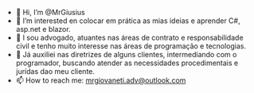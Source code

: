 - 👋 Hi, I’m @MrGiusius
- 👀 I’m interested en colocar em prática as mias ideias e aprender C#, asp.net e blazor.
- 🌱 I sou advogado, atuantes nas áreas de  contrato e responsabilidade civil e tenho muito interesse nas áreas de programação e tecnologias.
- 💞️ Já auxiliei nas diretrizes de alguns clientes, intermediando com o programador, buscando atender as necessidades procedimentais e jurídas dao meu cliente.
- 📫 How to reach me: mrgiovaneti.adv@outlook.com

<!---
MrGiusius/MrGiusius is a ✨ special ✨ repository because its `README.md` (this file) appears on your GitHub profile.
You can click the Preview link to take a look at your changes.
--->
